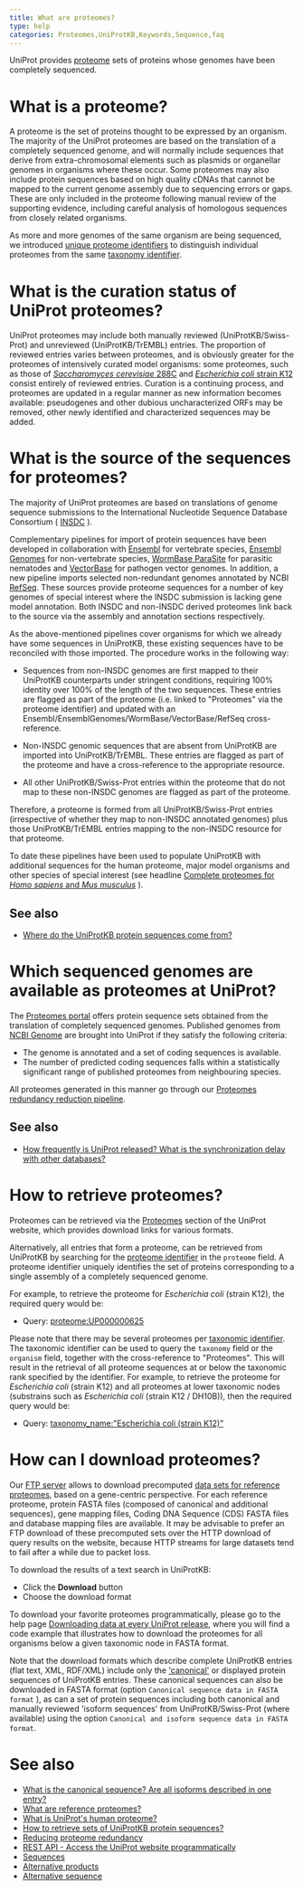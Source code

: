 ```yaml
---
title: What are proteomes?
type: help
categories: Proteomes,UniProtKB,Keywords,Sequence,faq
---
```


UniProt provides [proteome](https://www.uniprot.org/proteomes) sets of proteins whose genomes have been completely sequenced.

# What is a proteome?

A proteome is the set of proteins thought to be expressed by an organism. The majority of the UniProt proteomes are based on the translation of a completely sequenced genome, and will normally include sequences that derive from extra-chromosomal elements such as plasmids or organellar genomes in organisms where these occur. Some proteomes may also include protein sequences based on high quality cDNAs that cannot be mapped to the current genome assembly due to sequencing errors or gaps. These are only included in the proteome following manual review of the supporting evidence, including careful analysis of homologous sequences from closely related organisms.

As more and more genomes of the same organism are being sequenced, we introduced [unique proteome identifiers](https://www.uniprot.org/help/proteome_id) to distinguish individual proteomes from the same [taxonomy identifier](https://www.uniprot.org/help/taxonomic_identifier).

# What is the curation status of UniProt proteomes?

UniProt proteomes may include both manually reviewed (UniProtKB/Swiss-Prot) and unreviewed (UniProtKB/TrEMBL) entries. The proportion of reviewed entries varies between proteomes, and is obviously greater for the proteomes of intensively curated model organisms: some proteomes, such as those of [_Saccharomyces cerevisiae_ 288C](https://www.uniprot.org/uniprotkb?query=proteome:UP000002311) and [_Escherichia coli_ strain K12](https://www.uniprot.org/uniprotkb?query=proteome:UP000000625) consist entirely of reviewed entries. Curation is a continuing process, and proteomes are updated in a regular manner as new information becomes available: pseudogenes and other dubious uncharacterized ORFs may be removed, other newly identified and characterized sequences may be added.

# What is the source of the sequences for proteomes?

The majority of UniProt proteomes are based on translations of genome sequence submissions to the International Nucleotide Sequence Database Consortium ( [INSDC](http://www.insdc.org/) ).

Complementary pipelines for import of protein sequences have been developed in collaboration with [Ensembl](http://www.ensembl.org/) for vertebrate species, [Ensembl Genomes](http://ensemblgenomes.org/) for non-vertebrate species, [WormBase ParaSite](http://parasite.wormbase.org/) for parasitic nematodes and [VectorBase](https://www.vectorbase.org/) for pathogen vector genomes. In addition, a new pipeline imports selected non-redundant genomes annotated by NCBI [RefSeq](https://www.ncbi.nlm.nih.gov/refseq/). These sources provide proteome sequences for a number of key genomes of special interest where the INSDC submission is lacking gene model annotation. Both INSDC and non-INSDC derived proteomes link back to the source via the assembly and annotation sections respectively.

As the above-mentioned pipelines cover organisms for which we already have some sequences in UniProtKB, these existing sequences have to be reconciled with those imported. The procedure works in the following way:

- Sequences from non-INSDC genomes are first mapped to their UniProtKB counterparts under stringent conditions, requiring 100% identity over 100% of the length of the two sequences. These entries are flagged as part of the proteome (i.e. linked to "Proteomes" via the proteome identifier) and updated with an Ensembl/EnsemblGenomes/WormBase/VectorBase/RefSeq cross-reference.

- Non-INSDC genomic sequences that are absent from UniProtKB are imported into UniProtKB/TrEMBL. These entries are flagged as part of the proteome and have a cross-reference to the appropriate resource.

- All other UniProtKB/Swiss-Prot entries within the proteome that do not map to these non-INSDC genomes are flagged as part of the proteome.

Therefore, a proteome is formed from all UniProtKB/Swiss-Prot entries (irrespective of whether they map to non-INSDC annotated genomes) plus those UniProtKB/TrEMBL entries mapping to the non-INSDC resource for that proteome.

To date these pipelines have been used to populate UniProtKB with additional sequences for the human proteome, major model organisms and other species of special interest (see headline [Complete proteomes for _Homo sapiens_ and _Mus musculus_](https://www.uniprot.org/news/2011/05/03/release) ).

## See also

- [Where do the UniProtKB protein sequences come from?](https://www.uniprot.org/help/sequence_origin)

# Which sequenced genomes are available as proteomes at UniProt?

The [Proteomes portal](https://www.uniprot.org/proteomes/) offers protein sequence sets obtained from the translation of completely sequenced genomes. Published genomes from [NCBI Genome](https://www.ncbi.nlm.nih.gov/genome) are brought into UniProt if they satisfy the following criteria:

- The genome is annotated and a set of coding sequences is available.
- The number of predicted coding sequences falls within a statistically significant range of published proteomes from neighbouring species.

All proteomes generated in this manner go through our [Proteomes redundancy reduction pipeline](https://www.uniprot.org/help/proteome_redundancy).

## See also

- [How frequently is UniProt released? What is the synchronization delay with other databases?](https://www.uniprot.org/help/synchronization)

# How to retrieve proteomes?

Proteomes can be retrieved via the [Proteomes](https://www.uniprot.org/proteomes) section of the UniProt website, which provides download links for various formats.

Alternatively, all entries that form a proteome, can be retrieved from UniProtKB by searching for the [proteome identifier](https://www.uniprot.org/help/proteome_id) in the `proteome` field. A proteome identifier uniquely identifies the set of proteins corresponding to a single assembly of a completely sequenced genome.

For example, to retrieve the proteome for _Escherichia coli_ (strain K12), the required query would be:

- Query: [proteome:UP000000625](https://www.uniprot.org/uniprotkb?query=proteome:UP000000625)

Please note that there may be several proteomes per [taxonomic identifier](https://www.uniprot.org/help/taxonomic_identifier). The taxonomic identifier can be used to query the `taxonomy` field or the `organism` field, together with the cross-reference to "Proteomes". This will result in the retrieval of all proteome sequences at or below the taxonomic rank specified by the identifier. For example, to retrieve the proteome for _Escherichia coli_ (strain K12) and all proteomes at lower taxonomic nodes (substrains such as _Escherichia coli_ (strain K12 / DH10B)), then the required query would be:

- Query: [taxonomy_name:"Escherichia coli (strain K12)"](https://www.uniprot.org/proteomes?query=%28taxonomy_name%3A%22Escherichia%20coli%20%28strain%20K12%29%22%29)

# How can I download proteomes?

Our [FTP server](https://www.uniprot.org/downloads) allows to download precomputed [data sets for reference proteomes](https://ftp.uniprot.org/pub/databases/uniprot/current_release/knowledgebase/reference_proteomes/README), based on a gene-centric perspective. For each reference proteome, protein FASTA files (composed of canonical and additional sequences), gene mapping files, Coding DNA Sequence (CDS) FASTA files and database mapping files are available. It may be advisable to prefer an FTP download of these precomputed sets over the HTTP download of query results on the website, because HTTP streams for large datasets tend to fail after a while due to packet loss.

To download the results of a text search in UniProtKB:

- Click the **Download** button
- Choose the download format

To download your favorite proteomes programmatically, please go to the help page [Downloading data at every UniProt release](https://www.uniprot.org/help/api_downloading), where you will find a code example that illustrates how to download the proteomes for all organisms below a given taxonomic node in FASTA format.

Note that the download formats which describe complete UniProtKB entries (flat text, XML, RDF/XML) include only the ['canonical'](https://www.uniprot.org/help/canonical_and_isoforms) or displayed protein sequences of UniProtKB entries. These canonical sequences can also be downloaded in FASTA format (option `Canonical sequence data in FASTA format` ), as can a set of protein sequences including both canonical and manually reviewed 'isoform sequences' from UniProtKB/Swiss-Prot (where available) using the option `Canonical and isoform sequence data in FASTA format`.

# See also

- [What is the canonical sequence? Are all isoforms described in one entry?](https://www.uniprot.org/help/canonical_and_isoforms)
- [What are reference proteomes?](https://www.uniprot.org/help/reference_proteome)
- [What is UniProt's human proteome?](https://www.uniprot.org/help/human_proteome)
- [How to retrieve sets of UniProtKB protein sequences?](https://www.uniprot.org/help/retrieve_sets)
- [Reducing proteome redundancy](https://www.uniprot.org/help/proteome_redundancy)
- [REST API - Access the UniProt website programmatically](https://www.uniprot.org/help/api)
- [Sequences](https://www.uniprot.org/help/sequences)
- [Alternative products](https://www.uniprot.org/help/alternative_products)
- [Alternative sequence](https://www.uniprot.org/help/var_seq)
